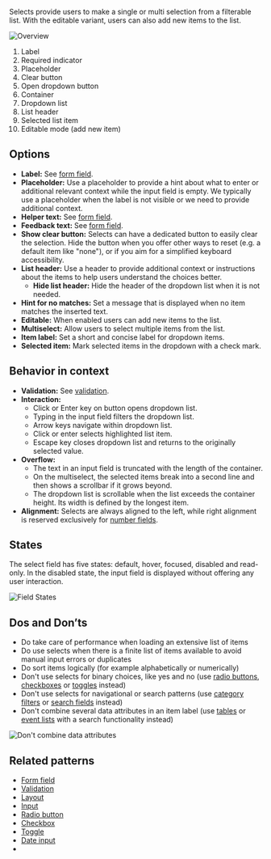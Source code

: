 Selects provide users to make a single or multi selection from a filterable list. With the editable variant, users can also add new items to the list.

![Overview](https://www.figma.com/design/wEptRgAezDU1z80Cn3eZ0o/iX-Pattern-Illustrations?node-id=3647-6332&t=DtCmoFcLwhf7ke3S-4)

1. Label
2. Required indicator
3. Placeholder
4. Clear button
5. Open dropdown button
6. Container
7. Dropdown list
8. List header
9. Selected list item
10. Editable mode (add new item)

## Options

- **Label:** See [form field](forms-field.md).
- **Placeholder:** Use a placeholder to provide a hint about what to enter or additional relevant context while the input field is empty. We typically use a placeholder when the label is not visible or we need to provide additional context.
- **Helper text:** See [form field](forms-field.md).
- **Feedback text:** See [form field](forms-field.md).
- **Show clear button:** Selects can have a dedicated button to easily clear the selection. Hide the button when you offer other ways to reset (e.g. a default item like "none"), or if you aim for a simplified keyboard accessibility.
- **List header:** Use a header to provide additional context or instructions about the items to help users understand the choices better. 
	- **Hide list header:** Hide the header of the dropdown list when it is not needed.
- **Hint for no matches:** Set a message that is displayed when no item matches the inserted text.
- **Editable:** When enabled users can add new items to the list.
- **Multiselect:** Allow users to select multiple items from the list.
- **Item label:** Set a short and concise label for dropdown items.
- **Selected item:** Mark selected items in the dropdown with a check mark.

## Behavior in context

- **Validation:** See [validation](forms-validation.md).
- **Interaction:**
	- Click or Enter key on button opens dropdown list.
	- Typing in the input field filters the dropdown list.
	- Arrow keys navigate within dropdown list.
	- Click or enter selects highlighted list item.
	- Escape key closes dropdown list and returns to the originally selected value.
- **Overflow:**
	- The text in an input field is truncated with the length of the container.
	- On the multiselect, the selected items break into a second line and then shows a scrollbar if it grows beyond.
	- The dropdown list is scrollable when the list exceeds the container height. Its width is defined by the longest item.
- **Alignment:** Selects are always aligned to the left, while right alignment is reserved exclusively for [number fields](number-input.mdx).
## States

The select field has five states: default, hover, focused, disabled and read-only. In the disabled state, the input field is displayed without offering any user interaction.

![Field States](https://www.figma.com/design/wEptRgAezDU1z80Cn3eZ0o/iX-Pattern-Illustrations?node-id=3960-760&t=MWpyPDZDK5B531n9-4)
## Dos and Don’ts

- Do take care of performance when loading an extensive list of items
- Do use selects when there is a finite list of items available to avoid manual input errors or duplicates
- Do sort items logically (for example alphabetically or numerically)
- Don't use selects for binary choices, like yes and no (use [radio buttons](radio.mdx), [checkboxes](checkbox.mdx) or [toggles](../toggle.md) instead)
- Don't use selects for navigational or search patterns (use [category filters](../category-filter.md) or [search fields](expanding-search.md) instead)
- Don't combine several data attributes in an item label (use [tables](table.md) or [event lists](event-list.md) with a search functionality instead)

![Don't combine data attributes](https://www.figma.com/design/wEptRgAezDU1z80Cn3eZ0o/iX-Pattern-Illustrations?node-id=3978-800&t=MWpyPDZDK5B531n9-4)

## Related patterns

- [Form field](./forms/forms-field.md)
- [Validation](./forms/forms-validation.md)
- [Layout](./forms/forms-layout.md)
- [Input](input.mdx)
- [Radio button](radio.mdx)
- [Checkbox](checkbox.mdx)
- [Toggle](toggle.md)
- [Date input](date-input.mdx)
- 